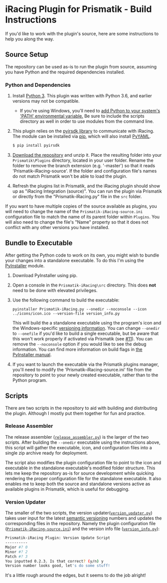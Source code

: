 # iRacing Plugin for Prismatik - Build Instructions
If you'd like to work with the plugin's source, here are some instructions to help you along the way.

## Source Setup
The repository can be used as-is to run the plugin from source, assuming you have Python and the required dependencies installed.

### Python and Dependencies
1. Install [Python 3](https://www.python.org/downloads/). This plugin was written with Python 3.6, and earlier versions may not be compatible.
     * If you're using Windows, you'll need to [add Python to your system's 'PATH' environmental variable.](https://docs.python.org/using/windows.html#excursus-setting-environment-variables) Be sure to include the scripts directory as well in order to use modules from the command line.
2. This plugin relies on the [pyirsdk library](https://github.com/kutu/pyirsdk) to communicate with iRacing. The module can be installed via [pip](https://pip.pypa.io/en/stable/quickstart/), which will also install [PyYAML](https://pypi.python.org/pypi/PyYAML).

   ```bash
   $ pip install pyirsdk
   ```
3. [Download the repository](../../archive/master.zip) and unzip it. Place the resulting folder into your `Prismatik\Plugins` directory, located in your user folder. Rename the folder to remove the branch extension (e.g. '-master') so that it reads 'Prismatik-iRacing-source'. If the folder and configuration file's names do not match Prismatik won't be able to load the plugin.
4. Refresh the plugins list in Prismatik, and the iRacing plugin should show up as "iRacing Integration (source)". You can run the plugin via Prismatik or directly from the "Prismatik-iRacing.py" file in the `src` folder.

If you want to have multiple copies of the source available as plugins, you will need to change the name of the `Prismatik-iRacing-source.ini` configuration file to match the name of its parent folder within `Plugins`. You will also need to change the file's "Name" property so that it does not conflict with any other versions you have installed.

## Bundle to Executable
After getting the Python code to work on its own, you might wish to bundle your changes into a standalone executable. To do this I'm using the [PyInstaller](http://www.pyinstaller.org/) module.
1. Download PyInstaller using pip.
2. Open a console in the `Prismatik-iRacing\src` directory. This does **not** need to be done with elevated privileges.
3. Use the following command to build the executable:

   ```batch
   pyinstaller Prismatik-iRacing.py --onedir --noconsole --icon ../icons/icon.ico --version-file version_info.py
   ```
   This will build the a standalone executable using the program's icon and the Windows-specific [versioning information](https://msdn.microsoft.com/en-us/library/ms646997.aspx). You can change `--onedir` to `--onefile` if you'd like to build a single executable, but be aware that this won't work properly if activated via Prismatik (see [#11](https://github.com/dmadison/Prismatik-iRacing/issues/11)). You can remove the `--noconsole` option if you would like to see the debug information. You can find more information on build flags in [the PyInstaller manual](https://pythonhosted.org/PyInstaller/usage.html).
4. If you want to launch the executable via the Prismatik plugins manager, you'll need to modify the 'Prismatik-iRacing-source.ini' file from the repository to point to your newly created executable, rather than to the Python program.

## Scripts
There are two scripts in the repository to aid with building and distributing the plugin. Although I mostly put them together for fun and practice.

### Release Assembler
The release assembler ([`release_assembler.py`](release_assembler.py)) is the larger of the two scripts. After building the `--onedir` executable using the instructions above, this script will gather the executable, icon, and configuration files into a single zip archive ready for deployment.

The script also modifies the plugin configuration file to point to the icon and executable in the standalone executable's modified folder structure. This lets me keep the repository as-is for source development while quicking rendering the proper configuration file for the standalone executable. It also enables me to keep both the source and standalone versions active as available plugins in Prismatik, which is useful for debugging.

### Version Updater
The smaller of the two scripts, the version updater([`version_updater.py`](version_updater.py)) takes user input for the latest [semantic versioning](https://semver.org/) numbers and updates the corresponding files in the repository. Namely the plugin configuration file ([`Prismatik-iRacing-source.ini`](../../Prismatik-iRacing-source.ini)) and the version info file ([`version_info.py`](version_info.py)):
```bash
Prismatik-iRacing Plugin: Version Update Script
----------
Major #? 0
Minor #? 2
Patch #? 3
You inputted 0.2.3. Is that correct? (y/n) y
Version number looks good, let's do some stuff!
```
It's a little rough around the edges, but it seems to do the job alright!
